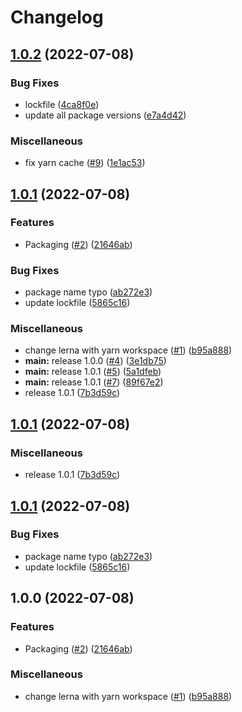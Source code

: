 # Changelog

## [1.0.2](https://github.com/ChainSafe/mina-signer-wasm/compare/v1.0.1...v1.0.2) (2022-07-08)


### Bug Fixes

* lockfile ([4ca8f0e](https://github.com/ChainSafe/mina-signer-wasm/commit/4ca8f0ed83af48a4d071b70e88113fd908fea339))
* update all package versions ([e7a4d42](https://github.com/ChainSafe/mina-signer-wasm/commit/e7a4d42814d54f2e84caf012b372e4c4b28bdcb1))


### Miscellaneous

* fix yarn cache ([#9](https://github.com/ChainSafe/mina-signer-wasm/issues/9)) ([1e1ac53](https://github.com/ChainSafe/mina-signer-wasm/commit/1e1ac5383a139e8390a1a13c9fcf32b525237d22))

## [1.0.1](https://github.com/ChainSafe/mina-signer-wasm/compare/v1.0.1...v1.0.1) (2022-07-08)


### Features

* Packaging ([#2](https://github.com/ChainSafe/mina-signer-wasm/issues/2)) ([21646ab](https://github.com/ChainSafe/mina-signer-wasm/commit/21646abb263fd130d0b1d0bf423a0597d1d67019))


### Bug Fixes

* package name typo ([ab272e3](https://github.com/ChainSafe/mina-signer-wasm/commit/ab272e3913b09abe1c5aa60b82ac29c28821b28a))
* update lockfile ([5865c16](https://github.com/ChainSafe/mina-signer-wasm/commit/5865c168898b88ab34a9340dee3dec43b8f715d7))


### Miscellaneous

* change lerna with yarn workspace ([#1](https://github.com/ChainSafe/mina-signer-wasm/issues/1)) ([b95a888](https://github.com/ChainSafe/mina-signer-wasm/commit/b95a888f2c9e5a0290cea9f73efc5be35c1a53f2))
* **main:** release 1.0.0 ([#4](https://github.com/ChainSafe/mina-signer-wasm/issues/4)) ([3e1db75](https://github.com/ChainSafe/mina-signer-wasm/commit/3e1db750175e3cceb8d41891a6cef5170a644224))
* **main:** release 1.0.1 ([#5](https://github.com/ChainSafe/mina-signer-wasm/issues/5)) ([5a1dfeb](https://github.com/ChainSafe/mina-signer-wasm/commit/5a1dfebcee22d4d42f56fa8b35e16c70ca4ec78a))
* **main:** release 1.0.1 ([#7](https://github.com/ChainSafe/mina-signer-wasm/issues/7)) ([89f67e2](https://github.com/ChainSafe/mina-signer-wasm/commit/89f67e2d0ebadce16efd8bbf999c76c9647d1f1e))
* release 1.0.1 ([7b3d59c](https://github.com/ChainSafe/mina-signer-wasm/commit/7b3d59c5e4e0a110e7a79d80d0cdfd54b3178ea0))

## [1.0.1](https://github.com/ChainSafe/mina-signer-wasm/compare/v1.0.1...v1.0.1) (2022-07-08)


### Miscellaneous

* release 1.0.1 ([7b3d59c](https://github.com/ChainSafe/mina-signer-wasm/commit/7b3d59c5e4e0a110e7a79d80d0cdfd54b3178ea0))

## [1.0.1](https://github.com/ChainSafe/mina-signer-wasm/compare/v1.0.0...v1.0.1) (2022-07-08)


### Bug Fixes

* package name typo ([ab272e3](https://github.com/ChainSafe/mina-signer-wasm/commit/ab272e3913b09abe1c5aa60b82ac29c28821b28a))
* update lockfile ([5865c16](https://github.com/ChainSafe/mina-signer-wasm/commit/5865c168898b88ab34a9340dee3dec43b8f715d7))

## 1.0.0 (2022-07-08)


### Features

* Packaging ([#2](https://github.com/ChainSafe/mina-signer-wasm/issues/2)) ([21646ab](https://github.com/ChainSafe/mina-signer-wasm/commit/21646abb263fd130d0b1d0bf423a0597d1d67019))


### Miscellaneous

* change lerna with yarn workspace ([#1](https://github.com/ChainSafe/mina-signer-wasm/issues/1)) ([b95a888](https://github.com/ChainSafe/mina-signer-wasm/commit/b95a888f2c9e5a0290cea9f73efc5be35c1a53f2))

